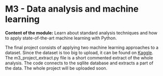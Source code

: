 # M3 - Data analysis and machine learning

**Content of the module:** Learn about standard analysis techniques and how to apply state-of-the-art machine learning with Python.

The final project consists of applying two machine learning approaches to a dataset. Since the dataset is too big to upload, it can be found on [Kaggle](https://www.kaggle.com/datasets/hugomathien/soccer). The m3_project_extract.py file is a short commented extract of the whole analysis. The code connects to the sqllite database and extracts a part of the data. The whole project will be uploaded soon.
